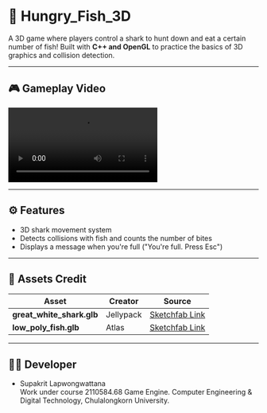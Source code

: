 # 🦈 Hungry_Fish_3D

A 3D game where players control a shark to hunt down and eat a certain number of fish! Built with **C++ and OpenGL** to practice the basics of 3D graphics and collision detection.

---

## 🎮 Gameplay Video
![Watch the video](https://github.com/SigmaFong/Hungry_Fish_3D/blob/main/demo.mp4)

---

## ⚙️ Features
- 3D shark movement system
- Detects collisions with fish and counts the number of bites
- Displays a message when you're full ("You're full. Press Esc")

---

## 🧱 Assets Credit

| Asset | Creator | Source |
|-------|----------|--------|
| **great_white_shark.glb** | Jellypack | [Sketchfab Link](https://sketchfab.com/3d-models/ps1low-poly-great-white-shark-54b11fd3f157410faa7ab146d7fc5da5) |
| **low_poly_fish.glb** | Atlas | [Sketchfab Link](https://sketchfab.com/3d-models/animated-low-poly-fish-64adc2e5a4be471e8279532b9610c878) |

---

## 👨‍💻 Developer
- Supakrit Lapwongwattana  
  Work under course 2110584.68 Game Engine. Computer Engineering & Digital Technology, Chulalongkorn University.
